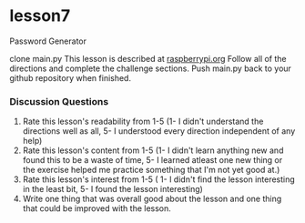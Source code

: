# lesson7
Password Generator

clone main.py
This lesson is described at [raspberrypi.org](https://projects.raspberrypi.org/en/projects/password-generator)
Follow all of the directions and complete the challenge sections.
Push main.py back to your github repository when finished.

### Discussion Questions
1. Rate this lesson's readability from 1-5 (1- I didn't understand the directions well as all, 5- I understood every direction independent of any help)
2. Rate this lesson's content from 1-5 (1- I didn't learn anything new and found this to be a waste of time, 5- I learned atleast one new thing or the exercise helped me practice something that I'm not yet good at.)
3. Rate this lesson's interest from 1-5 ( 1- I didn't find the lesson interesting in the least bit, 5- I found the lesson interesting)
4. Write one thing that was overall good about the lesson and one thing that could be improved with the lesson.
